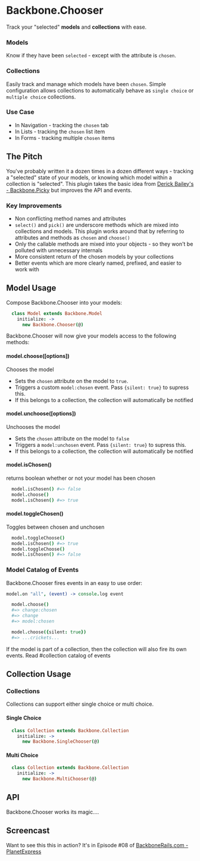 # Backbone.Chooser
Track your "selected" **models** and **collections** with ease.

### Models
Know if they have been `selected` - except with the attribute is `chosen`.

### Collections
Easily track and manage which models have been `chosen`.  Simple configuration allows collections to automatically behave as `single choice` or `multiple choice` collections.

### Use Case
* In Navigation - tracking the `chosen` tab
* In Lists - tracking the `chosen` list item
* In Forms - tracking multiple `chosen` items

## The Pitch
You've probably written it a dozen times in a dozen different ways - tracking a "selected" state of your models, or knowing which model within a collection is "selected".  This plugin takes the basic idea from [Derick Bailey's - Backbone.Picky](https://github.com/derickbailey/backbone.picky) but improves the API and events.

### Key Improvements
* Non conflicting method names and attributes
* `select()` and `pick()` are underscore methods which are mixed into collections and models.  This plugin works around that by referring to attributes and methods as `chosen` and `choose()`
* Only the callable methods are mixed into your objects - so they won't be polluted with unnecessary internals
* More consistent return of the chosen models by your collections
* Better events which are more clearly named, prefixed, and easier to work with

## Model Usage

Compose Backbone.Chooser into your models:

```coffee
  class Model extends Backbone.Model
    initialize: ->
      new Backbone.Chooser(@)
```
Backbone.Chooser will now give your models access to the following methods:

#### model.choose([options])
Chooses the model
* Sets the `chosen` attribute on the model to `true`.
* Triggers a custom `model:chosen` event. Pass `{silent: true}` to supress this.
* If this belongs to a collection, the collection will automatically be notified

#### model.unchoose([options])
Unchooses the model
* Sets the `chosen` attribute on the model to `false`
* Triggers a `model:unchosen` event. Pass `{silent: true}` to supress this.
* If this belongs to a collection, the collection will automatically be notified

#### model.isChosen()
returns boolean whether or not your model has been chosen

```coffee
  model.isChosen() #=> false
  model.choose()
  model.isChosen() #=> true
```

#### model.toggleChosen()
Toggles between chosen and unchosen

```coffee
  model.toggleChoose()
  model.isChosen() #=> true
  model.toggleChoose()
  model.isChosen() #=> false
```

### Model Catalog of Events
Backbone.Chooser fires events in an easy to use order:

```coffee
model.on "all", (event) -> console.log event

  model.choose()
  #=> change:chosen
  #=> change
  #=> model:chosen

  model.choose({silent: true})
  #=> ...crickets...
```

If the model is part of a collection, then the collection will also fire its own events.  Read #collection catalog of events

## Collection Usage

### Collections
Collections can support either single choice or multi choice.

#### Single Choice

```coffee
  class Collection extends Backbone.Collection
    initialize: ->
      new Backbone.SingleChooser(@)
```

#### Multi Choice

```coffee
  class Collection extends Backbone.Collection
    initialize: ->
      new Backbone.MultiChooser(@)
```

## API
Backbone.Chooser works its magic....

## Screencast
Want to see this this in action?  It's in Episode #08 of [BackboneRails.com - PlanetExpress](http://www.backbonerails.com/series/building_planet_express)